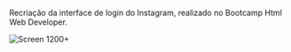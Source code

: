 Recriação da interface de login do Instagram, realizado no Bootcamp Html Web Developer.

![Screen 1200+](prints/instagra-1200px-jpg)
